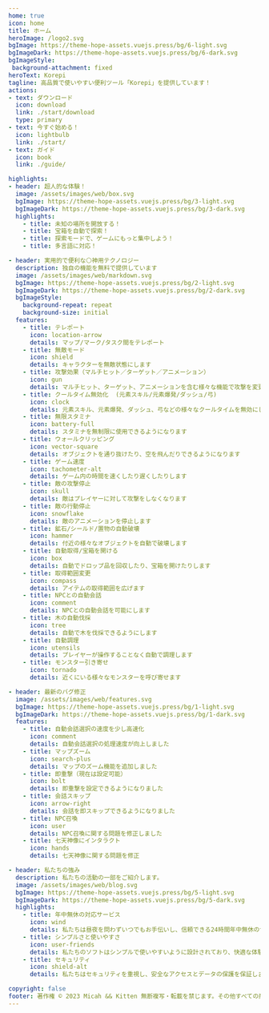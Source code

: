 ```yaml
---
home: true
icon: home
title: ホーム
heroImage: /logo2.svg
bgImage: https://theme-hope-assets.vuejs.press/bg/6-light.svg
bgImageDark: https://theme-hope-assets.vuejs.press/bg/6-dark.svg
bgImageStyle:
 background-attachment: fixed
heroText: Korepi
tagline: 高品質で使いやすい便利ツール「Korepi」を提供しています！
actions:
- text: ダウンロード
  icon: download
  link: ./start/download
  type: primary
- text: 今すぐ始める！
  icon: lightbulb
  link: ./start/
- text: ガイド
  icon: book
  link: ./guide/

highlights:
- header: 超人的な体験！
  image: /assets/images/web/box.svg
  bgImage: https://theme-hope-assets.vuejs.press/bg/3-light.svg
  bgImageDark: https://theme-hope-assets.vuejs.press/bg/3-dark.svg
  highlights:
    - title: 未知の場所を開放する！
    - title: 宝箱を自動で探索！
    - title: 探索モードで、ゲームにもっと集中しよう！
    - title: 多言語に対応！

- header: 実用的で便利な⚪神用テクノロジー
  description: 独自の機能を無料で提供しています
  image: /assets/images/web/markdown.svg
  bgImage: https://theme-hope-assets.vuejs.press/bg/2-light.svg
  bgImageDark: https://theme-hope-assets.vuejs.press/bg/2-dark.svg
  bgImageStyle:
    background-repeat: repeat
    background-size: initial
  features:
    - title: テレポート
      icon: location-arrow
      details: マップ/マーク/タスク間をテレポート
    - title: 無敵モード
      icon: shield
      details: キャラクターを無敵状態にします
    - title: 攻撃効果（マルチヒット／ターゲット／アニメーション）
      icon: gun
      details: マルチヒット、ターゲット、アニメーションを含む様々な機能で攻撃を変更します
    - title: クールタイム無効化  (元素スキル/元素爆発/ダッシュ/弓)
      icon: clock
      details: 元素スキル、元素爆発、ダッシュ、弓などの様々なクールタイムを無効にします
    - title: 無限スタミナ
      icon: battery-full
      details: スタミナを無制限に使用できるようになります
    - title: ウォールクリッピング
      icon: vector-square
      details: オブジェクトを通り抜けたり、空を飛んだりできるようになります
    - title: ゲーム速度
      icon: tachometer-alt
      details: ゲーム内の時間を速くしたり遅くしたりします
    - title: 敵の攻撃停止
      icon: skull
      details: 敵はプレイヤーに対して攻撃をしなくなります
    - title: 敵の行動停止
      icon: snowflake
      details: 敵のアニメーションを停止します
    - title: 鉱石/シールド/置物の自動破壊
      icon: hammer
      details: 付近の様々なオブジェクトを自動で破壊します
    - title: 自動取得/宝箱を開ける
      icon: box
      details: 自動でドロップ品を回収したり、宝箱を開けたりします
    - title: 取得範囲変更
      icon: compass
      details: アイテムの取得範囲を広げます
    - title: NPCとの自動会話
      icon: comment
      details: NPCとの自動会話を可能にします
    - title: 木の自動伐採
      icon: tree
      details: 自動で木を伐採できるようにします
    - title: 自動調理
      icon: utensils
      details: プレイヤーが操作することなく自動で調理します
    - title: モンスター引き寄せ
      icon: tornado
      details: 近くにいる様々なモンスターを呼び寄せます

- header: 最新のバグ修正
  image: /assets/images/web/features.svg
  bgImage: https://theme-hope-assets.vuejs.press/bg/1-light.svg
  bgImageDark: https://theme-hope-assets.vuejs.press/bg/1-dark.svg
  features:
    - title: 自動会話選択の速度を少し高速化
      icon: comment
      details: 自動会話選択の処理速度が向上しました
    - title: マップズーム
      icon: search-plus
      details: マップのズーム機能を追加しました
    - title: 即重撃（現在は設定可能）
      icon: bolt
      details: 即重撃を設定できるようになりました
    - title: 会話スキップ
      icon: arrow-right
      details: 会話を即スキップできるようになりました
    - title: NPC召喚
      icon: user
      details: NPC召喚に関する問題を修正しました
    - title: 七天神像にインタラクト
      icon: hands
      details: 七天神像に関する問題を修正

- header: 私たちの強み
  description: 私たちの活動の一部をご紹介します。
  image: /assets/images/web/blog.svg
  bgImage: https://theme-hope-assets.vuejs.press/bg/5-light.svg
  bgImageDark: https://theme-hope-assets.vuejs.press/bg/5-dark.svg
  highlights:
    - title: 年中無休の対応サービス
      icon: wind
      details: 私たちは昼夜を問わずいつでもお手伝いし、信頼できる24時間年中無休のサービスを提供します。
    - title: シンプルさと使いやすさ
      icon: user-friends
      details: 私たちのソフトはシンプルで使いやすいように設計されており、快適な体験をお約束します。
    - title: セキュリティ
      icon: shield-alt
      details: 私たちはセキュリティを重視し、安全なアクセスとデータの保護を保証します。

copyright: false
footer: 著作権 © 2023 Micah && Kitten 無断複写・転載を禁じます。その他すべての商標、スクリーンショット、ロゴ、著作権はそれぞれの所有者に帰属します。
---
```

